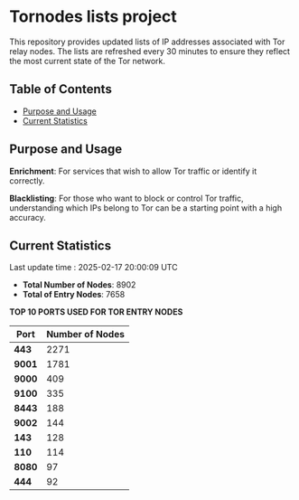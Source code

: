 # Tornodes lists project

This repository provides updated lists of IP addresses associated with Tor relay nodes. The lists are refreshed every 30 minutes to ensure they reflect the most current state of the Tor network.

## Table of Contents

- [Purpose and Usage](#purpose-and-usage)
- [Current Statistics](#current-statistics)


## Purpose and Usage

**Enrichment**: For services that wish to allow Tor traffic or identify it correctly.

**Blacklisting**: For those who want to block or control Tor traffic, understanding which IPs belong to Tor can be a starting point with a high accuracy.

## Current Statistics

Last update time : 2025-02-17 20:00:09 UTC

- **Total Number of Nodes**: 8902
- **Total of Entry Nodes**: 7658

**TOP 10 PORTS USED FOR TOR ENTRY NODES**

| **Port** | **Number of Nodes** |
|------|-----------------|
| **443**   | 2271  |
| **9001**   | 1781  |
| **9000**   | 409  |
| **9100**   | 335  |
| **8443**   | 188  |
| **9002**   | 144  |
| **143**   | 128  |
| **110**   | 114  |
| **8080**   | 97  |
| **444**   | 92  |


